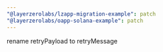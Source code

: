 ```yaml
---
"@layerzerolabs/lzapp-migration-example": patch
"@layerzerolabs/oapp-solana-example": patch
---
```


rename retryPayload to retryMessage
